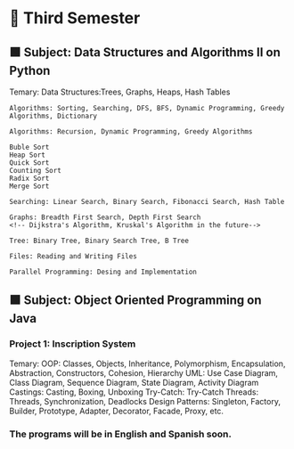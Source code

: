 # 🔴 Third Semester
## 🟩 Subject: Data Structures and Algorithms II on Python
Temary:
    Data Structures:Trees, Graphs, Heaps, Hash Tables

    Algorithms: Sorting, Searching, DFS, BFS, Dynamic Programming, Greedy Algorithms, Dictionary

    Algorithms: Recursion, Dynamic Programming, Greedy Algorithms

    Buble Sort
    Heap Sort
    Quick Sort
    Counting Sort
    Radix Sort
    Merge Sort

    Searching: Linear Search, Binary Search, Fibonacci Search, Hash Table

    Graphs: Breadth First Search, Depth First Search
    <!-- Dijkstra's Algorithm, Kruskal's Algorithm in the future-->

    Tree: Binary Tree, Binary Search Tree, B Tree

    Files: Reading and Writing Files

    Parallel Programming: Desing and Implementation


## 🟩 Subject: Object Oriented Programming on Java
### Project 1: Inscription System
Temary:
    OOP: Classes, Objects, Inheritance, Polymorphism, Encapsulation, Abstraction, Constructors, Cohesion, Hierarchy
    UML: Use Case Diagram, Class Diagram, Sequence Diagram, State Diagram, Activity Diagram
    Castings: Casting, Boxing, Unboxing
    Try-Catch: Try-Catch
    Threads: Threads, Synchronization, Deadlocks
    Design Patterns: Singleton, Factory, Builder, Prototype, Adapter, Decorator, Facade, Proxy, etc.

### The programs will be in English and Spanish soon.